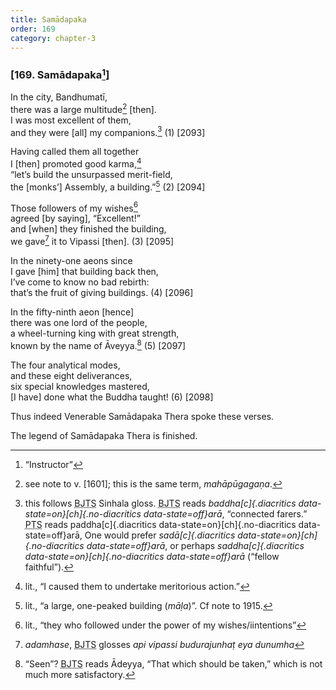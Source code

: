 ```yaml
---
title: Samādapaka
order: 169
category: chapter-3
---
```


### \[169. Samādapaka[^1]\]

In the city, Bandhumatī,  
there was a large multitude[^2] \[then\].  
I was most excellent of them,  
and they were \[all\] my companions.[^3] (1) \[2093\]

Having called them all together  
I \[then\] promoted good karma,[^4]  
“let’s build the unsurpassed merit-field,  
the \[monks’\] Assembly, a building.”[^5] (2) \[2094\]

Those followers of my wishes[^6]  
agreed \[by saying\], “Excellent!”  
and \[when\] they finished the building,  
we gave[^7] it to Vipassi \[then\]. (3) \[2095\]

In the ninety-one aeons since  
I gave \[him\] that building back then,  
I’ve come to know no bad rebirth:  
that’s the fruit of giving buildings. (4) \[2096\]

In the fifty-ninth aeon \[hence\]  
there was one lord of the people,  
a wheel-turning king with great strength,  
known by the name of Āveyya.[^8] (5) \[2097\]

The four analytical modes,  
and these eight deliverances,  
six special knowledges mastered,  
\[I have\] done what the Buddha taught! (6) \[2098\]

Thus indeed Venerable Samādapaka Thera spoke these verses.

The legend of Samādapaka Thera is finished.

[^1]: “Instructor”

[^2]: see note to v. \[1601\]; this is the same term, *mahāpūgagaṇa*.

[^3]: this follows <abbr title="Buddha Jayanthi Tripitaka Series">BJTS</abbr> Sinhala gloss. <abbr title="Buddha Jayanthi Tripitaka Series">BJTS</abbr> reads *baddha[c]{.diacritics data-state=on}[ch]{.no-diacritics data-state=off}arā*, “connected farers.” <abbr title="Pali Text Society">PTS</abbr> reads paddha[c]{.diacritics data-state=on}[ch]{.no-diacritics data-state=off}arā, One would prefer *sadā[c]{.diacritics data-state=on}[ch]{.no-diacritics data-state=off}arā*, or perhaps *saddha[c]{.diacritics data-state=on}[ch]{.no-diacritics data-state=off}arā* (“fellow faithful”).

[^4]: lit., “I caused them to undertake meritorious action.”

[^5]: lit., “a large, one-peaked building (*māḷa*)”. Cf note to 1915.

[^6]: lit., “they who followed under the power of my wishes/iintentions”

[^7]: *adamhase*, <abbr title="Buddha Jayanthi Tripitaka Series">BJTS</abbr> glosses *api vipassi budurajunhaṭ eya dunumha*

[^8]: “Seen”? <abbr title="Buddha Jayanthi Tripitaka Series">BJTS</abbr> reads Ādeyya, “That which should be taken,” which is not much more satisfactory.
